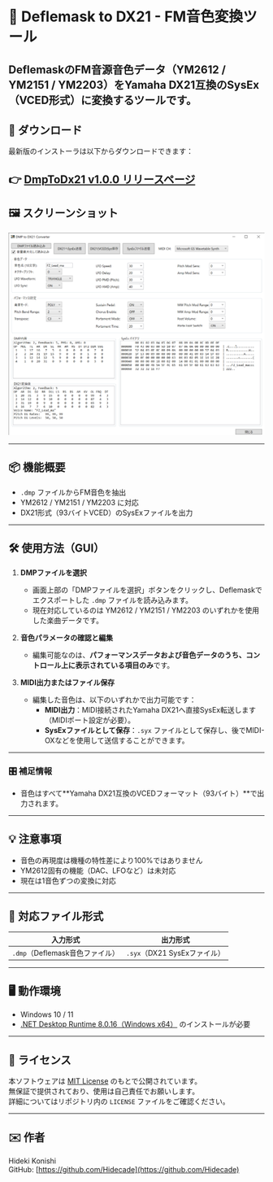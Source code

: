 # 🎹 Deflemask to DX21 - FM音色変換ツール

**DeflemaskのFM音源音色データ（YM2612 / YM2151 / YM2203）をYamaha DX21互換のSysEx（VCED形式）に変換するツールです。**
---

## 🔽 ダウンロード

最新版のインストーラは以下からダウンロードできます：

👉 [DmpToDx21 v1.0.0 リリースページ](https://github.com/Hidecade/DmpToDx21/releases/latest)
---

## 🖼 スクリーンショット

<img src="images/DMP%20to%20DX21%20Converter%202025_06_02%2020_09_57.png" alt="DMP to DX21 Converter UI" width="600">

---

## 📦 機能概要

- `.dmp` ファイルからFM音色を抽出
- YM2612 / YM2151 / YM2203 に対応
- DX21形式（93バイトVCED）のSysExファイルを出力

---

## 🛠 使用方法（GUI）

1. **DMPファイルを選択**
   - 画面上部の「DMPファイルを選択」ボタンをクリックし、Deflemaskでエクスポートした `.dmp` ファイルを読み込みます。
   - 現在対応しているのは YM2612 / YM2151 / YM2203 のいずれかを使用した楽曲データです。

2. **音色パラメータの確認と編集**
   - 編集可能なのは、**パフォーマンスデータおよび音色データのうち、コントロール上に表示されている項目のみ**です。

3. **MIDI出力またはファイル保存**
   - 編集した音色は、以下のいずれかで出力可能です：
     - **MIDI出力**：MIDI接続されたYamaha DX21へ直接SysEx転送します（MIDIポート設定が必要）。
     - **SysExファイルとして保存**：`.syx` ファイルとして保存し、後でMIDI-OXなどを使用して送信することができます。
---

### 🎛 補足情報

- 音色はすべて**Yamaha DX21互換のVCEDフォーマット（93バイト）**で出力されます。
---

## 💡 注意事項

- 音色の再現度は機種の特性差により100%ではありません
- YM2612固有の機能（DAC、LFOなど）は未対応
- 現在は1音色ずつの変換に対応

---

## 📁 対応ファイル形式

| 入力形式 | 出力形式 |
|----------|----------|
| `.dmp`（Deflemask音色ファイル） | `.syx`（DX21 SysExファイル） |

---

## 🖥 動作環境

- Windows 10 / 11
- [.NET Desktop Runtime 8.0.16（Windows x64）](https://dotnet.microsoft.com/ja-jp/download/dotnet/thank-you/runtime-desktop-8.0.16-windows-x64-installer?cid=getdotnetcore) のインストールが必要

---

## 📜 ライセンス

本ソフトウェアは [MIT License](LICENSE) のもとで公開されています。  
無保証で提供されており、使用は自己責任でお願いします。  
詳細についてはリポジトリ内の `LICENSE` ファイルをご確認ください。

---

## ✉️ 作者

Hideki Konishi  
GitHub: [https://github.com/Hidecade](https://github.com/Hidecade)  

